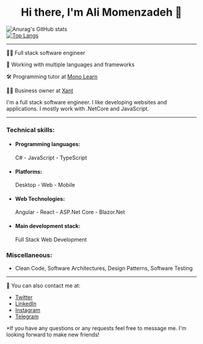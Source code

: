 <h1 align="center">Hi there, I'm Ali Momenzadeh 👋</h1>

![Anurag's GitHub stats](https://github-readme-stats.vercel.app/api?username=amzenterprise&show_icons=true&theme=radical)
<br/>
[![Top Langs](https://github-readme-stats.vercel.app/api/top-langs/?username=amzenterprise&layout=compact&theme=dracula)](https://github.com/anuraghazra/github-readme-stats)

---
<p>
  👨‍💻 Full stack software engineer
</p>
<p>
   🎈 Working with multiple languages and frameworks
</p>
<p>
  🛠 Programming tutor at <a href="https://monolearn.ir">Mono Learn</a>
</p>
<p>
  👨‍💼 Business owner at <a href="https://xant.ir">Xant</a>
</p>

<p>
  I'm a full stack software engineer. I like developing websites and applications. I mostly work with .NetCore and JavaScript.
</p>

---
<h3>
Technical skills:
</h3>
<ul>
<li><h4>Programming languages:</h4> C# - JavaScript - TypeScript</li>
<li><h4>Platforms:</h4> Desktop - Web - Mobile</li>
<li><h4>Web Technologies:</h4> Angular - React - ASP.Net Core - Blazor.Net</li>
<li><h4>Main development stack:</h4> Full Stack Web Development</li>
</ul>
<h3>
Miscellaneous:
</h3>
<ul>
<li>Clean Code, Software Architectures, Design Patterns, Software Testing</li>
</ul>

---
💬 You can also contact me at:

- [Twitter](https://twitter.com/amzenterprise)
- [LinkedIn](https://www.linkedin.com/in/amzenterprise/)
- [Instagram](https://www.instagram.com/monolearn.ir/)
- [Telegram](https://www.t.me/AMZEnterprise/)

*If you have any questions or any requests feel free to message me. I'm looking forward to make new friends!

